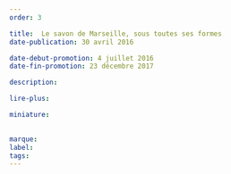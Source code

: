 ```yaml
---
order: 3

title:  Le savon de Marseille, sous toutes ses formes
date-publication: 30 avril 2016

date-debut-promotion: 4 juillet 2016
date-fin-promotion: 23 décembre 2017

description: 

lire-plus:

miniature:
 

marque:
label: 
tags: 
---
```


<!--fin-excerpt-->
<!-- ******************************** -->
<!-- **** début contenu détaillé **** -->



<!-- **** fin contenu détaillé **** -->
<!-- ****************************** -->



